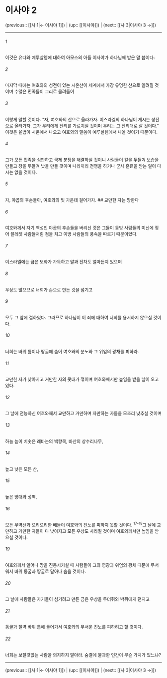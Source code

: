# 이사야 2

(previous:: [[사 1|← 이사야 1]]) | (up:: [[이사야]]) | (next:: [[사 3|이사야 3 →]])

***




###### 1 

이것은 유다와 예루살렘에 대하여 아모스의 아들 이사야가 하나님께 받은 말 씀이다: 



###### 2 

마지막 때에는 여호와의 성전이 있는 시온산이 세계에서 가장 유명한 산으로 알려질 것이며 수많은 민족들이 그리로 몰려들어 



###### 3 

이렇게 말할 것이다. "자, 여호와의 산으로 올라가자. 이스라엘의 하나님이 계시는 성전으로 올라가자. 그가 우리에게 진리를 가르치실 것이며 우리는 그 진리대로 살 것이다." 이것은 율법이 시온에서 나오고 여호와의 말씀이 예루살렘에서 나올 것이기 때문이다. 



###### 4 

그가 모든 민족을 심판하고 국제 분쟁을 해결하실 것이니 사람들이 칼을 두들겨 보습을 만들고 창을 두들겨 낫을 만들 것이며 나라끼리 전쟁을 하거나 군사 훈련을 받는 일이 다시는 없을 것이다. 



###### 5 

자, 야곱의 후손들아, 여호와의 빛 가운데 걸어가자. ## 교만한 자는 망한다 



###### 6 

여호와께서 자기 백성인 야곱의 후손들을 버리신 것은 그들이 동방 사람들의 미신에 젖어 블레셋 사람들처럼 점을 치고 이방 사람들의 풍속을 따르기 때문이었다. 



###### 7 

이스라엘에는 금은 보화가 가득하고 말과 전차도 얼마든지 있으며 



###### 8 

우상도 많으므로 너희가 손으로 만든 것을 섬기고 



###### 9 

모두 그 앞에 절하였다. 그러므로 하나님이 이 죄에 대하여 너희를 용서하지 않으실 것이다. 



###### 10 

너희는 바위 틈이나 땅굴에 숨어 여호와의 분노와 그 위엄의 광채를 피하라. 



###### 11 

교만한 자가 낮아지고 거만한 자의 콧대가 꺾이며 여호와께서만 높임을 받을 날이 오고 있다. 



###### 12 

그 날에 전능하신 여호와께서 교만하고 거만하며 자만하는 자들을 모조리 낮추실 것이며 



###### 13 

하늘 높이 치솟은 레바논의 백향목, 바산의 상수리나무, 



###### 14 

높고 낮은 모든 산, 



###### 15 

높은 망대와 성벽, 



###### 16 

모든 무역선과 으리으리한 배들이 여호와의 진노를 피하지 못할 것이다. <sup class="versenum">17-18</sup>그 날에 교만하고 거만한 자들이 다 낮아지고 모든 우상도 사라질 것이며 여호와께서만 높임을 받으실 것이다. 



###### 19 

여호와께서 일어나 땅을 진동시키실 때 사람들이 그의 영광과 위엄의 광채 때문에 무서워서 바위 동굴과 땅굴로 달아나 숨을 것이다. 



###### 20 

그 날에 사람들은 자기들이 섬기려고 만든 금은 우상을 두더쥐와 박쥐에게 던지고 



###### 21 

동굴과 절벽 바위 틈에 들어가서 여호와의 무서운 진노를 피하려고 할 것이다. 



###### 22 

너희는 보잘것없는 사람을 의지하지 말아라. 숨결에 불과한 인간이 무슨 가치가 있느냐?

***

(previous:: [[사 1|← 이사야 1]]) | (up:: [[이사야]]) | (next:: [[사 3|이사야 3 →]])
